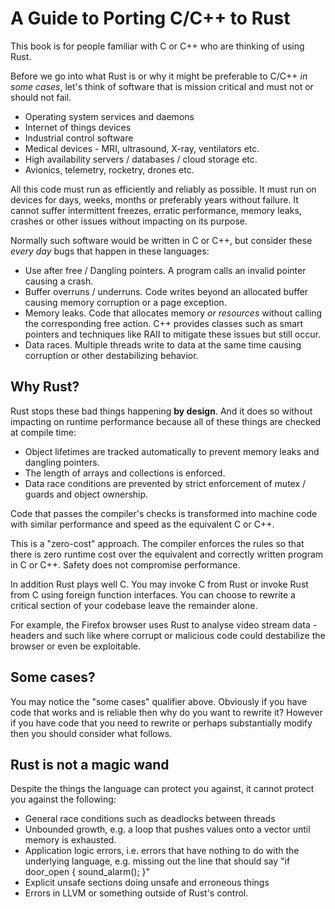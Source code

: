 # A Guide to Porting C/C++ to Rust

This book is for people familiar with C or C++ who are thinking of using Rust.

Before we go into what Rust is or why it might be preferable to C/C++ _in some cases_, let's think of software that is mission critical and must not or should not fail.

* Operating system services and daemons
* Internet of things devices
* Industrial control software
* Medical devices - MRI, ultrasound, X-ray, ventilators etc.
* High availability servers / databases / cloud storage etc.
* Avionics, telemetry, rocketry, drones etc.

All this code must run as efficiently and reliably as possible. It must run on devices for days, weeks, months or preferably years without failure. It cannot suffer intermittent freezes, erratic performance, memory leaks, crashes or other issues without impacting on its purpose.

Normally such software would be written in C or C++, but consider these _every day_ bugs that happen in these languages:

* Use after free / Dangling pointers. A program calls an invalid pointer causing a crash.
* Buffer overruns / underruns. Code writes beyond an allocated buffer causing memory corruption or a page exception.
* Memory leaks. Code that allocates memory _or resources_ without calling the corresponding free action. C++ provides classes such as smart pointers and techniques like RAII to mitigate these issues but still occur.
* Data races. Multiple threads write to data at the same time causing corruption or other destabilizing behavior.

## Why Rust?

Rust stops these bad things happening **by design**. And it does so without impacting on runtime performance because all of these things are checked at compile time:

* Object lifetimes are tracked automatically to prevent memory leaks and dangling pointers.
* The length of arrays and collections is enforced.
* Data race conditions are prevented by strict enforcement of mutex / guards and object ownership.

Code that passes the compiler's checks is transformed into machine code with similar performance and speed as the equivalent C or C++.

This is a "zero-cost" approach. The compiler enforces the rules so that there is zero runtime cost over the equivalent and correctly written program in C or C++. Safety does not compromise performance.

In addition Rust plays well C. You may invoke C from Rust or invoke Rust from C using foreign function interfaces. You can choose to rewrite a critical section of your codebase leave the remainder alone.

For example, the Firefox browser uses Rust to analyse video stream data - headers and such like where corrupt or malicious code could destabilize the browser or even be exploitable.

## Some cases?

You may notice the "some cases" qualifier above. Obviously if you have code that works and is reliable then why do you want to rewrite it? However if you have code that you need to rewrite or perhaps substantially modify then you should consider what follows.

## Rust is not a magic wand

Despite the things the language can protect you against, it cannot protect you against the following:

* General race conditions such as deadlocks between threads
* Unbounded growth, e.g. a loop that pushes values onto a vector until memory is exhausted.
* Application logic errors, i.e. errors that have nothing to do with the underlying language, e.g. missing out the line that should say "if door\_open { sound\_alarm\(\); }"
* Explicit unsafe sections doing unsafe and erroneous things
* Errors in LLVM or something outside of Rust's control.




